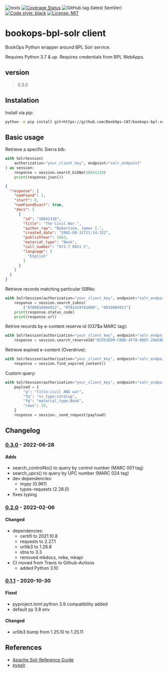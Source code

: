 ![tests](https://github.com/BookOps-CAT/bookops-bpl-solr/actions/workflows/unit-tests.yaml/badge.svg?branch=master) [![Coverage Status](https://coveralls.io/repos/github/BookOps-CAT/bookops-bpl-solr/badge.svg?branch=master)](https://coveralls.io/github/BookOps-CAT/bookops-bpl-solr?branch=master) ![GitHub tag (latest SemVer)](https://img.shields.io/github/v/tag/BookOps-CAT/bookops-bpl-solr) [![Code style: black](https://img.shields.io/badge/code%20style-black-000000.svg)](https://github.com/psf/black) [![License: MIT](https://img.shields.io/badge/License-MIT-yellow.svg)](https://opensource.org/licenses/MIT)

# bookops-bpl-solr client
BookOps Python wrapper around BPL Solr service.

Requires Python 3.7 & up.
Requires credentials from BPL WebApps.


## version

> 0.3.0

## Instalation
Install via pip:

```bash
python -m pip install git+https://github.com/BookOps-CAT/bookops-bpl-solr
```

## Basic usage

Retrieve a specific Sierra bib:
```python
with SolrSession(
    authorization="your_client_key", endpoint="solr_endpoint"
) as session:
    response = session.search_bibNo(10841318)
    print(response.json())

```
```json
{
  "response": {
    "numFound": 1,
    "start": 0,
    "numFoundExact": true,
    "docs": [
      {
        "id": "10841318",
        "title": "The Civil War.",
        "author_raw": "Robertson, James I.",
        "created_date": "2002-08-31T21:14:32Z",
        "publishYear": 1963,
        "material_type": "Book",
        "call_number": "973.7 R651 C",
        "language": [
          "English"
        ]
      }
    ]
  }
}
```

Retrieve records matching particular ISBNs:
```python
with SolrSession(authorization="your_client_key", endpoint="solr_endpoint") as session:
    response = session.search_isbns(
        ["9780810984912", "9781419741890", "0810984911"]
    print(response.status_code)
    print(response.url)
```

Retrive records by e-content reserve id (037$a MARC tag):
```python
with SolrSession(authorization="your_client_key", endpoint="solr_endpoint") as session:
    response = session.search_reserveId("8CD53ED9-CEBD-4F78-8BEF-20A58F6F3857")
```

Retrieve expired e-content (Overdrive):
```python
with SolrSession(authorization="your_client_key", endpoint="solr_endpoint") as session:
    response = session.find_expired_content()
```

Custom query:
```python
with SolrSession(authorization="your_client_key", endpoint="solr_endpoint") as session:
    payload = {
        "q": "title:civil AND war",
        "fq": "ss_type:catalog",
        "fq": "material_type:Book",
        "rows": 20,
    }
    response = session._send_request(payload)
```

## Changelog

### [0.3.0] - 2022-06-28
#### Adds
+ search_controlNo() to query by control number (MARC 001 tag)
+ search_upcs() to query by UPC number (MARC 024 tag)
+ dev dependencies:
    + mypy (0.961)
    + types-requests (2.28.0)
+ fixes typing

### [0.2.0] - 2022-02-06
#### Changed
+ dependencies:
    + certifi to 2021.10.8
    + requests to 2.27.1
    + urllib3 to 1.26.8
    + idna to 3.3
    + removed mkdocs, mike, mkapi
+ CI moved from Travis to Github-Actions
    + added Python 3.10

### [0.1.1] - 2020-10-30
#### Fixed
+ pyproject.toml python 3.9 compatibility added
+ default py 3.8 env
#### Changed
+ urllib3 bump from 1.25.10 to 1.25.11

## References

+ [Apache Solr Reference Guide](https://lucene.apache.org/solr/guide/8_6/)
+ [pysolr](https://pypi.org/project/pysolr/)


[0.2.0]: https://github.com/BookOps-CAT/bookops-bpl-solr/compare/v0.1.1...v0.2.0
[0.1.1]: https://github.com/BookOps-CAT/bookops-bpl-solr/compare/v0.1.0...v0.1.1
[0.3.0]: https://github.com/BookOps-CAT/bookops-bpl-solr/compare/v0.2.0...v0.3.0